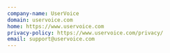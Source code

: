 ```yaml
---
company-name: UserVoice
domain: uservoice.com
home: https://www.uservoice.com
privacy-policy: https://www.uservoice.com/privacy/
email: support@uservoice.com
---
```




